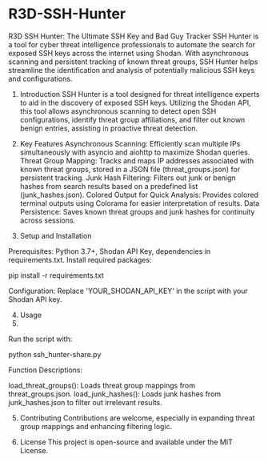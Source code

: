 # R3D-SSH-Hunter
R3D SSH Hunter: The Ultimate SSH Key and Bad Guy Tracker 
SSH Hunter is a tool for cyber threat intelligence professionals to automate the search for exposed SSH keys across the internet using Shodan. With asynchronous scanning and persistent tracking of known threat groups, SSH Hunter helps streamline the identification and analysis of potentially malicious SSH keys and configurations.

1. Introduction
SSH Hunter is a tool designed for threat intelligence experts to aid in the discovery of exposed SSH keys. Utilizing the Shodan API, this tool allows asynchronous scanning to detect open SSH configurations, identify threat group affiliations, and filter out known benign entries, assisting in proactive threat detection.

2. Key Features
Asynchronous Scanning: Efficiently scan multiple IPs simultaneously with asyncio and aiohttp to maximize Shodan queries.
Threat Group Mapping: Tracks and maps IP addresses associated with known threat groups, stored in a JSON file (threat_groups.json) for persistent tracking.
Junk Hash Filtering: Filters out junk or benign hashes from search results based on a predefined list (junk_hashes.json).
Colored Output for Quick Analysis: Provides colored terminal outputs using Colorama for easier interpretation of results.
Data Persistence: Saves known threat groups and junk hashes for continuity across sessions.

3. Setup and Installation

Prerequisites: Python 3.7+, Shodan API Key, dependencies in requirements.txt.
Install required packages:

pip install -r requirements.txt

Configuration: Replace 'YOUR_SHODAN_API_KEY' in the script with your Shodan API key.

4. Usage
5. 
Run the script with:

python ssh_hunter-share.py

Function Descriptions:

load_threat_groups(): Loads threat group mappings from threat_groups.json.
load_junk_hashes(): Loads junk hashes from junk_hashes.json to filter out irrelevant results.

5. Contributing
Contributions are welcome, especially in expanding threat group mappings and enhancing filtering logic.

6. License
This project is open-source and available under the MIT License.

